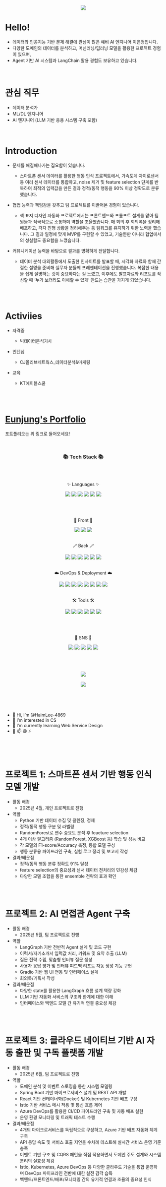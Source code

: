 <div align="center">
<img src="https://capsule-render.vercel.app/api?type=waving&color=efb6fc&height=200&section=header&text=Eunjung_Lee's Github!&fontColor=fbf5fc&fontSize=60&fontAlignY=40&animation=twinkling"/>
</div>

# Hello!
 - 데이터와 인공지능 기반 문제 해결에 관심이 많은 예비 AI 엔지니어 이은정입니다. 
 - 다양한 도메인의 데이터를 분석하고, 머신러닝/딥러닝 모델을 활용한 프로젝트 경험이 있으며, 
 - Agent 기반 AI 시스템과 LangChain 활용 경험도 보유하고 있습니다.
&nbsp;
	<br>
	<br>
	<br>

 # 관심 직무
 - 데이터 분석가 
 - ML/DL 엔지니어
 - AI 엔지니어 (LLM 기반 응용 시스템 구축 포함)
&nbsp;
	<br>
	<br>
	<br>
  # Introduction
 - 문제를 해결해나가는 집요함이 있습니다.
   - 스마트폰 센서 데이터를 활용한 행동 인식 프로젝트에서, 가속도계·자이로센서 등 여러 센서 데이터를 통합하고, noise 제거 및 feature selection 단계를 반복하여 최적의 입력값을 만든 결과 정적/동적 행동을 90% 이상 정확도로 분류했습니다.

 - 협업 능력과 책임감을 갖추고 팀 프로젝트를 이끌어본 경험이 있습니다.
   - 책 표지 디자인 자동화 프로젝트에서는 프론트엔드와 프롬프트 설계를 맡아 팀원들과 적극적으로 소통하며 역할을 조율했습니다. 매 회의 후 회의록을 정리해 배포하고, 각자 진행 상황을 정리해주는 등 팀워크를 유지하기 위한 노력을 했습니다. 그 결과 일정에 맞게 MVP를 구현할 수 있었고, 기술뿐만 아니라 협업에서의 성실함도 중요함을 느꼈습니다.

 - 커뮤니케이션 능력을 바탕으로 결과를 명확하게 전달합니다.
   - 데이터 분석 대외활동에서 도출한 인사이트를 발표할 때, 시각화 자료와 함께 간결한 설명을 준비해 실무자 분들께 프레젠테이션을 진행했습니다. 복잡한 내용을 쉽게 설명하는 것이 중요하다는 걸 느꼈고, 이후에도 발표자료와 리포트를 작성할 때 ‘누가 보더라도 이해할 수 있게’ 만드는 습관을 가지게 되었습니다.
&nbsp;
	<br>
	<br>
	<br>



  # Activiies
 - 자격증
   - 빅데이터분석기사

 - 인턴십
   - CJ올리브네트웍스_데이터분석&마케팅

 - 교육
   - KT에이블스쿨
&nbsp;
	<br>
	<br>
	<br>





# [Eunjung's Portfolio](https://haimlee-4869.github.io/)

포트폴리오는 위 링크로 들어오세요!

&nbsp;


<div align=center>
	<h3>📚 Tech Stack 📚</h3>
	<br>										
</div>



<div align="center">
	<br>
	<p>✨ Languages ✨</p>
	<!-- C -->
	<img src="https://img.shields.io/badge/C-A8B9CC?style=flat&logo=C&logoColor=white"/>
	<!-- C++ -->
	<img src="https://img.shields.io/badge/C++-00599C?style=flat&logo=Cplusplus&logoColor=white" />
	<!-- Java -->
 	<img src="https://img.shields.io/badge/Java-007396?style=flat&logo=Conda-Forge&logoColor=white" />
	<!-- Python -->
	<img src="https://img.shields.io/badge/-Python-3776AB?style=flat&logo=Python&logoColor=white"/>
	<!-- JavaScript -->
	<img src="https://img.shields.io/badge/JavaScript-F7DF1E?style=flat&logo=javascript&logoColor=white"/>
	<!-- MySQL -->
	<img src="https://img.shields.io/badge/MySQL-4479A1?style=flat&logo=MySQL&logoColor=white" />
	<br>
	<br>
	<br>
</div>


<div align="center">
	<br>
	<p>💎 Front 💎</p>
	<!-- React -->
	<img src="https://img.shields.io/badge/React-0D8ABC?style=flat&logo=React&logoColor=white" />
	<!-- Vue -->
 	<img src="https://img.shields.io/badge/Vue.js-4FC08D?style=flat&logo=Vue.js&logoColor=white"/>
	<!-- JavaScript -->
  	<img src="https://img.shields.io/badge/JavaScript-F7DF1E?style=flat&logo=javascript&logoColor=white"/>
	<br>
	<br>
</div>

<div align="center">
	<p>🪄 Back 🪄</p>
	<!-- Node.js -->
	<img src="https://img.shields.io/badge/Node.js-339933?style=flat&logo=Node.js&logoColor=white"/>	
	<!-- Flask -->
	<img src="https://img.shields.io/badge/Flask-000000?style=flat&logo=flask&logoColor=white"/>
	<!-- Spring -->
	<img src="https://img.shields.io/badge/Spring-6DB33F?style=flat&logo=Spring&logoColor=white"/>
 	<!-- Oracle -->
	<img src="https://img.shields.io/badge/ORACLE-F80000?style=flat&logo=oracle&logoColor=white"/>
	<!-- MongoDB -->
	<img src="https://img.shields.io/badge/MongoDB-47A248?style=flat&logo=MongoDB&logoColor=white"/>
	<!-- MySQL -->
	<img src="https://img.shields.io/badge/MySQL-4479A1?style=flat&logo=MySQL&logoColor=white" />
	<br>
	<br>
</div>

<div align="center">
	<p>☁️ DevOps & Deployment ☁️</p>
	<!-- Git -->
	<img src="https://img.shields.io/badge/Git-F05032?style=flat&logo=git&logoColor=white"/>
	<!-- Amazon AWS -->
	<img src="https://img.shields.io/badge/Amazon AWS-232F3E?style=flat&logo=amazonaws&logoColor=white"/>
	<!-- Docker -->
	<img src="https://img.shields.io/badge/Docker-2496ED?style=flat&logo=Docker&logoColor=white"/>
	<!-- Postman -->
 	<img src="https://img.shields.io/badge/Postman-FF6C37?style=flat&logo=Postman&logoColor=white"/>
	<!-- Linux -->
	<img src="https://img.shields.io/badge/Linux-FCC624?style=flat&logo=Linux&logoColor=white" />
 	<!-- Ubuntu -->
	<img src="https://img.shields.io/badge/Ubuntu-E95420?style=flat&logo=Ubuntu&logoColor=white"/>
	<!-- Google Colab -->
	<img src="https://img.shields.io/badge/googlecolab-F9AB00?style=flat&logo=googlecolab&logoColor=white">
	<!-- Anaconda -->
	<img src="https://img.shields.io/badge/Anaconda-44A833?style=flat&logo=Anaconda&logoColor=white"/>
	<br>
	<br>
</div>

<div align="center">
	<p>🛠 Tools 🛠</p>
	<!-- Visual Studio -->
	<img src="https://img.shields.io/badge/Visual%20Studio-a31ed4?style=flat&logo=VisualStudioCode&logoColor=white" />
	<!-- Visual Studio Code -->
	<img src="https://img.shields.io/badge/Visual%20Studio%20Code-007ACC?style=flat&logo=VisualStudioCode&logoColor=white" />
	<!-- Eclipse IDE -->
	<img src="https://img.shields.io/badge/Eclipse%20IDE-2C2255?style=flat&logo=EclipseIDE&logoColor=white" />
 	<!-- IntelliJ IDE -->
 	<img src="https://img.shields.io/badge/intellijidea-000000?style=flat&logo=intellijidea&logoColor=white" />	
	<!-- GitHub -->
	<img src="https://img.shields.io/badge/GitHub-181717?style=flat&logo=GitHub&logoColor=white" />	
	<!-- Anaconda -->
	<img src="https://img.shields.io/badge/Anaconda-44A833?style=flat&logo=Anaconda&logoColor=white"/>
	<br>
	<br>
	<br>
</div>




<div align="center">
  <br>
  <p>🎨 SNS 🎨</p>
  <a href="https://blog.naver.com/j_haim4869/" style="text-decoration: none;"><img src="https://img.shields.io/badge/Blog-2DB400?style=flat&logo=Blogger&logoColor=white" /></a>
  <a href="https://instagram.com/" style="text-decoration: none;"><img src="https://img.shields.io/badge/Instagram-E4405F?style=flat&logo=Instagram&logoColor=white" /></a>
  <a href="mailto:j_haim4869@naver.com" style="text-decoration: none;"><img src="https://img.shields.io/badge/Mail-30B980?style=flat&logo=Gmail&logoColor=white" /></a>
  <a href="https://www.notion.com/" style="text-decoration: none;"><img src="https://img.shields.io/badge/Notion-000000?style=flat&logo=Notion&logoColor=white" /></a>
  <a href="https://github.com/HaimLee-4869" style="text-decoration: none;"><img src="https://img.shields.io/badge/GitHub-181717?style=flat&logo=GitHub&logoColor=white" /></a>
  <br>
  <br>
  <br>
  <br>
  <br>
</div>




<!-- README STATS -->
</div>
<div align=center>
<img src="https://github-readme-stats.vercel.app/api/top-langs/?username=HaimLee-4869&layout=compact"><br><br>
<img src="https://github-readme-stats.vercel.app/api?username=HaimLee-4869&show_icons=true">
<br>
<br>
<br>
<br>
<br>
</div>



<!-- 자기소개 -->
- 👋 Hi, I’m @HaimLee-4869
- 👀 I’m interested in CS
- 🌱 I’m currently learning Web Service Design
- 💞️ 📫 😄 ⚡ 

<div>
<!---
HaimLee-4869/HaimLee-4869 is a ✨ special ✨ repository because its `README.md` (this file) appears on your GitHub profile.
You can click the Preview link to take a look at your changes.
--->
</div>
	<br>
	<br>
	<br>


# 프로젝트 1: 스마트폰 센서 기반 행동 인식 모델 개발
- 활동 배경
  - 2025년 4월, 개인 프로젝트로 진행
 - 역할
   - Python 기반 데이터 수집 및 클렌징, 정제
   - 정적/동적 행동 구분 및 라벨링
   - RandomForest로 변수 중요도 분석 후 feaeture selection
   - 4개 이상 알고리즘 (RandomForest, XGBoost 등) 학습 및 성능 비교
   - 각 모델의 F1-score/Accuracy 측정, 통합 모델 구성
   - 행동 분류용 파이프라인 구축, 실험 로그 정리 및 보고서 작성
 - 결과/배운점
   - 정적/동적 행동 분류 정확도 91% 달성
   - feature selection의 중요성과 센서 데이터 전처리의 민감성 체감
   - 다양한 모델 조합을 통한 ensemble 전략의 효과 확인 
&nbsp;
	<br>
	<br>
	<br>
 # 프로젝트 2: AI 면접관 Agent 구축
 - 활동 배경
   - 2025년 5월, 팀 프로젝트로 진행
 - 역할
   - LangGraph 기반 전반적 Agent 설계 및 코드 구현
   - 이력서/자기소개서 입력값 처리, 키워드 및 요약 추출 (LLM)
   - 질문 전략 수립, 맞춤형 인터뷰 질문 생성
   - 사용자 응답 평가 및 인터뷰 피드백 리포트 자동 생성 기능 구현
   - Gradio 기반 웹 UI 연동 및 인터페이스 설계
   - 회의록/기획서 작성
 - 결과/배운점
   - 다양한 state를 활용한 LangGraph 흐름 설계 역량 강화
   - LLM 기반 자동화 서비스의 구조와 한계에 대한 이해
   - 인터페이스와 백엔드 모델 간 유기적 연결 중요성 체감
&nbsp;
	<br>
	<br>
	<br>
 # 프로젝트 3: 클라우드 네이티브 기반 AI 자동 출판 및 구독 플랫폼 개발
- 활동 배경
  - 2025년 6월, 팀 프로젝트로 진행
 - 역할
   - 도메인 분석 및 이벤트 스토밍을 통한 시스템 모델링
   - Spring Boot 기반 마이크로서비스 설계 및 REST API 개발
   - React 기반 컨테이너화(Docker) 및 Kubernetes 기반 배포 구성
   - Istio 기반 서비스 메시 적용 및 통신 흐름 제어
   - Azure DevOps를 활용한 CI/CD 파이프라인 구축 및 자동 배포 실현
   - 운영 환경 모니터링 및 트래픽 테스트 수행
 - 결과/배운점
   - 4개의 마이크로서비스를 독립적으로 구성하고, Azure 기반 배포 자동화 체계 구축
   - API 응답 속도 및 서비스 호출 지연을 수차례 테스트해 실시간 서비스 운영 기준 충족
   - 이벤트 기반 구조 및 CQRS 패턴을 직접 적용하면서 도메인 주도 설계와 시스템 분리의 실효성 체감
   - Istio, Kubernetes, Azure DevOps 등 다양한 클라우드 기술을 통합 운영하며 DevOps 파이프라인 전반에 대한 실전 감각 습득
   - 백엔드/프론트엔드/배포/모니터링 간의 유기적 연결과 조율의 중요성 인식
&nbsp;
